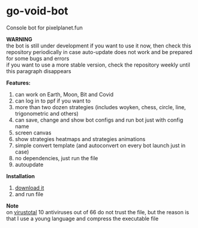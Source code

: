 # go-void-bot
Console bot for pixelplanet.fun<br/>

**WARNING**<br/>
the bot is still under development
if you want to use it now, then check this repository periodically in case auto-update does not work and be prepared for some bugs and errors<br/>
if you want to use a more stable version, check the repository weekly until this paragraph disappears

**Features:**<br/>
1. can work on Earth, Moon, Bit and Covid
2. can log in to ppf if you want to
3. more than two dozen strategies (includes woyken, chess, circle, line, trigonometric and others)
4. can save, change and show bot configs and run bot just with config name
5. screen canvas
6. show strategies heatmaps and strategies animations
7. simple convert template (and autoconvert on every bot launch just in case)
8. no dependencies, just run the file
9. autoupdate

**Installation**<br/>
1. [download it](https://github.com/TouchedByDarkness/go-void-bot/raw/main/bot.exe)
2. and run file

**Note**<br/>
on [virustotal](https://www.virustotal.com/gui/file/7aef687485c6d375fd96cc9ea9965abbd77399a9ed4b5f715ddf7298a2dfcc2b?nocache=1) 10 antiviruses out of 66 do not trust the file, but the reason is that I use a young language and compress the executable file
